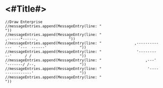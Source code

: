 #  <#Title#>

    //Draw Enterprise
    //messageEntries.append(MessageEntry(line: "                                                            "))
    //messageEntries.append(MessageEntry(line: "                               ,------*------,              "))
    //messageEntries.append(MessageEntry(line: "               ,-------------   '---  ------'               "))
    //messageEntries.append(MessageEntry(line: "                '-------- --'      / /                      "))
    //messageEntries.append(MessageEntry(line: "                    ,---' '-------/ /--,                    "))
    //messageEntries.append(MessageEntry(line: "                     '----------------'                     "))
    //messageEntries.append(MessageEntry(line: "                                                            "))
